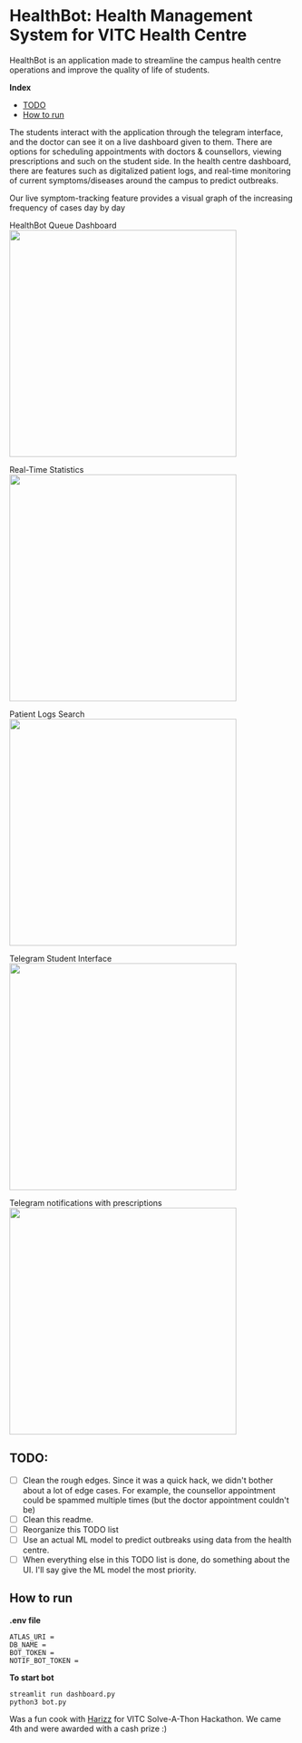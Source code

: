 # HealthBot: Health Management System for VITC Health Centre

HealthBot is an application made to streamline the campus health centre operations and improve the quality of life of students. 

__Index__
- [TODO](https://github.com/robinroy03/healthbot#todo)
- [How to run](https://github.com/robinroy03/healthbot#how-to-run)

The students interact with the application through the telegram interface, and the doctor can see it on a live dashboard given to them.
There are options for scheduling appointments with doctors & counsellors, viewing prescriptions and such on the student side.
In the health centre dashboard, there are features such as digitalized patient logs, and real-time monitoring of current symptoms/diseases around the campus to predict outbreaks.

Our live symptom-tracking feature provides a visual graph of the increasing frequency of cases day by day

HealthBot Queue Dashboard
<img src="https://github.com/robinroy03/healthbot/assets/115863770/6cf0dc57-bd0b-4ab8-afdc-b400e2865e29" height="400">

Real-Time Statistics
<img src="https://github.com/robinroy03/healthbot/assets/115863770/5159ac1b-2617-4754-a1cd-341b534e53b7" height="400">

Patient Logs Search
<img src="https://github.com/robinroy03/healthbot/assets/115863770/0ebd74e6-9b68-49c3-b8e8-2325addd3120" height="400">

Telegram Student Interface
<img src="https://github.com/robinroy03/healthbot/assets/115863770/d7467443-8fad-454b-a70e-8257eae98c8f" height="400">

Telegram notifications with prescriptions
<img src="https://github.com/robinroy03/healthbot/assets/115863770/d18cda64-f7ca-4a6f-894e-8a41177b8aca" height="400">

## TODO:

- [ ] Clean the rough edges. Since it was a quick hack, we didn't bother about a lot of edge cases. For example, the counsellor appointment could be spammed multiple times (but the doctor appointment couldn't be)
- [ ] Clean this readme.
- [ ] Reorganize this TODO list
- [ ] Use an actual ML model to predict outbreaks using data from the health centre.
- [ ] When everything else in this TODO list is done, do something about the UI. I'll say give the ML model the most priority.

## How to run

__.env file__
```
ATLAS_URI = 
DB_NAME = 
BOT_TOKEN =
NOTIF_BOT_TOKEN = 
```

__To start bot__
```
streamlit run dashboard.py
python3 bot.py
```

Was a fun cook with [Harizz](https://github.com/HarishChandran3304) for VITC Solve-A-Thon Hackathon. We came 4th and were awarded with a cash prize :) 
